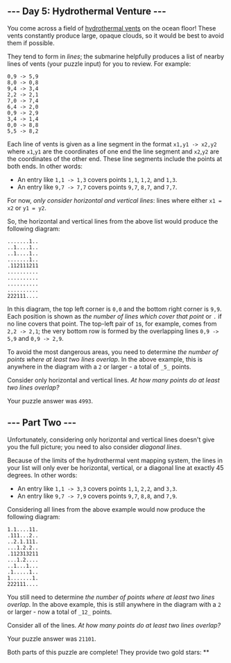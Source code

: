 
## --- Day 5: Hydrothermal Venture ---

You come across a field of  [hydrothermal vents](https://en.wikipedia.org/wiki/Hydrothermal_vent)  on the ocean floor! These vents constantly produce large, opaque clouds, so it would be best to avoid them if possible.

They tend to form in  _lines_; the submarine helpfully produces a list of nearby  lines of vents  (your puzzle input) for you to review. For example:

```
0,9 -> 5,9
8,0 -> 0,8
9,4 -> 3,4
2,2 -> 2,1
7,0 -> 7,4
6,4 -> 2,0
0,9 -> 2,9
3,4 -> 1,4
0,0 -> 8,8
5,5 -> 8,2

```

Each line of vents is given as a line segment in the format  `x1,y1 -> x2,y2`  where  `x1`,`y1`  are the coordinates of one end the line segment and  `x2`,`y2`  are the coordinates of the other end. These line segments include the points at both ends. In other words:

-   An entry like  `1,1 -> 1,3`  covers points  `1,1`,  `1,2`, and  `1,3`.
-   An entry like  `9,7 -> 7,7`  covers points  `9,7`,  `8,7`, and  `7,7`.

For now,  _only consider horizontal and vertical lines_: lines where either  `x1 = x2`  or  `y1 = y2`.

So, the horizontal and vertical lines from the above list would produce the following diagram:

```
.......1..
..1....1..
..1....1..
.......1..
.112111211
..........
..........
..........
..........
222111....

```

In this diagram, the top left corner is  `0,0`  and the bottom right corner is  `9,9`. Each position is shown as  _the number of lines which cover that point_  or  `.`  if no line covers that point. The top-left pair of  `1`s, for example, comes from  `2,2 -> 2,1`; the very bottom row is formed by the overlapping lines  `0,9 -> 5,9`  and  `0,9 -> 2,9`.

To avoid the most dangerous areas, you need to determine  _the number of points where at least two lines overlap_. In the above example, this is anywhere in the diagram with a  `2`  or larger - a total of  `_5_`  points.

Consider only horizontal and vertical lines.  _At how many points do at least two lines overlap?_

Your puzzle answer was  `4993`.

## --- Part Two ---

Unfortunately, considering only horizontal and vertical lines doesn't give you the full picture; you need to also consider  _diagonal lines_.

Because of the limits of the hydrothermal vent mapping system, the lines in your list will only ever be horizontal, vertical, or a diagonal line at exactly 45 degrees. In other words:

-   An entry like  `1,1 -> 3,3`  covers points  `1,1`,  `2,2`, and  `3,3`.
-   An entry like  `9,7 -> 7,9`  covers points  `9,7`,  `8,8`, and  `7,9`.

Considering all lines from the above example would now produce the following diagram:

```
1.1....11.
.111...2..
..2.1.111.
...1.2.2..
.112313211
...1.2....
..1...1...
.1.....1..
1.......1.
222111....

```

You still need to determine  _the number of points where at least two lines overlap_. In the above example, this is still anywhere in the diagram with a  `2`  or larger - now a total of  `_12_`  points.

Consider all of the lines.  _At how many points do at least two lines overlap?_

Your puzzle answer was  `21101`.

Both parts of this puzzle are complete! They provide two gold stars: **